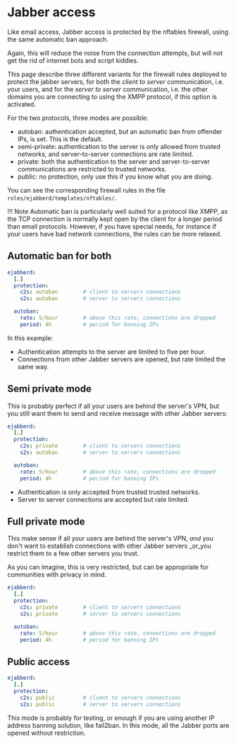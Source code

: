 # Jabber access

Like email access, Jabber access is protected by the nftables firewall, using the same
automatic ban approach.

Again, this will reduce the noise from the connection attempts, but will not get the rid
of internet bots and script kiddies.

This page describe three different variants for the firewall rules deployed to protect
the jabber servers, for both the _client to server_ communication, i.e. your users, and
for the _server to server_ communication, i.e. the other domains you are connecting to
using the XMPP protocol, if this option is activated.

For the two protocols, three modes are possible:

- autoban: authentication accepted, but an automatic ban from offender IPs, is set. This
  is the default.
- semi-private: authentication to the server is only allowed from trusted networks, and
  server-to-server connections are rate limited.
- private: both the authentication to the server and server-to-server communications are
  restricted to trusted networks.
- public: no protection, only use this if you know what you are doing.

You can see the corresponding firewall rules in the file
`roles/ejabberd/templates/nftables/`.

!!! Note
    Automatic ban is particularly well suited for a protocol like XMPP, as the TCP
    connection is normally kept open by the client for a longer period than email
    protocols. However, if you have special needs, for instance if your users have bad
    network connections, the rules can be more relaxed.


## Automatic ban for both

```yml
ejabberd:
  […]
  protection:
    c2s: autoban        # client to servers connections
    s2s: autoban        # server to servers connections

  autoban:
    rate: 5/hour        # above this rate, connections are dropped
    period: 4h          # period for banning IPs
```

In this example:

- Authentication attempts to the server are limited to five per hour.
- Connections from other Jabber servers are opened, but rate limited the same way.


## Semi private mode

This is probably perfect if all your users are behind the server's VPN, but you still want
them to send and receive message with other Jabber servers:

```yml
ejabberd:
  […]
  protection:
    c2s: private        # client to servers connections
    s2s: autoban        # server to servers connections

  autoban:
    rate: 5/hour        # above this rate, connections are dropped
    period: 4h          # period for banning IPs
```

- Authentication is only accepted from trusted trusted networks.
- Server to server connections are accepted but rate limited.


## Full private mode

This make sense if all your users are behind the server's VPN, _and_ you don't want to
establish connections with other Jabber servers _or_you restrict them to a few other
servers you trust.

As you can imagine, this is very restricted, but can be appropriate for communities with
privacy in mind.

```yml
ejabberd:
  […]
  protection:
    c2s: private        # client to servers connections
    s2s: private        # server to servers connections

  autoban:
    rate: 5/hour        # above this rate, connections are dropped
    period: 4h          # period for banning IPs
```


## Public access

```yml
ejabberd:
  […]
  protection:
    c2s: public         # client to servers connections
    s2s: public         # server to servers connections
```

This mode is probably for testing, or enough if you are using another IP address banning
solution, like fail2ban. In this mode, all the Jabber ports are opened without
restriction.

